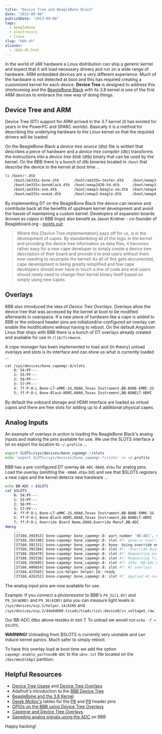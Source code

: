 ```yaml
---
title: "Device Tree and BeagleBone Black"
date: "2013-09-08"
publishDate: "2013-09-08"
tags:
  - beaglebone
  - electronics
  - linux
slug: "bbb-dt"
aliases:
  - /bbb-dt.html
---
```


In the world of x86 hardware a Linux distribution can ship a generic kernel and expect that it will load necessary drivers and run on a wide range of hardware. ARM embedded devices are a very different experience. Much of the hardware is not detected at boot and this has required creating a customized kernel for each device. **Device Tree** is designed to address this shortcoming and the [BeagleBone Black](http://www.circuidipity.com/getting-started-with-beaglebone-black.html) with its 3.8 kernel is one of the first ARM devices to embrace the new way of doing things.

## Device Tree and ARM

Device Tree (DT) support for ARM arrived in the 3.7 kernel (it has existed for years in the PowerPC and SPARC worlds). Basically it is a method for describing the underlying hardware to the Linux kernel so that the required drivers will be loaded.

On the BeagleBone Black a *device tree source* (dts) file is written that describes a piece of hardware and a *device tree compiler* (dtc) transforms the instructions into a *device tree blob* (dtb) binary that can be used by the kernel. On the BBB there is a bunch of dtb binaries located in `/boot` that describe the device to the kernel at boot time ...

```bash
ls /boot/*.dtb
    /boot/am335x-bone.dtb	    /boot/am335x-tester.dtb    /boot/omap3-evm.dtb	 /boot/omap4-panda.dtb
    /boot/am335x-boneblack.dtb  /boot/omap2420-h4.dtb      /boot/omap3-tobi.dtb	 /boot/omap4-sdp.dtb
    /boot/am335x-evm.dtb	    /boot/omap3-beagle-xm.dtb  /boot/omap4-panda-a4.dtb  /boot/omap4-var-som.dtb
    /boot/am335x-evmsk.dtb	    /boot/omap3-beagle.dtb     /boot/omap4-panda-es.dtb  /boot/omap5-evm.dtb
```

By implementing DT on the BeagleBone Black the device can receive and contribute back all the benefits of upstream kernel development and avoid the hassle of maintaining a custom kernel. Developers of expansion boards (known as *capes* in BBB lingo) also benefit as Jason Kridner - co-founder of Beagleboard.org - [points out](http://linuxgizmos.com/introducing-the-new-beaglebone-black-kernel/):

> Where this [Device Tree implementation] pays off for us, is in the development of capes. By standardizing all of the logic in the kernel and providing the device tree information as data files, it becomes rather easy for a new cape developer to simply create a device tree description of their board and provide it to end users without them ever needing to recompile the kernel! As all of this gets documented, cape development is being greatly simplified and few cape developers should ever have to touch a line of code and end-users should rarely need to change their kernel binary itself based on simply using new capes.

## Overlays

BBB also introduced the idea of *Device Tree Overlays*. Overlays allow the device tree that was accessed by the kernel at boot to be modified afterwards in userspace. If a new piece of hardware like a cape is added to BBB or the onboard header pins are initialized/re-configured an overlay can enable the modifications without having to reboot. On the default *Angstrom* Linux that ships with BBB there is a bunch of DT overlays already created and available for use in `/lib/firmware`.

A *cape manager* has been implemented to load and (in theory) unload overlays and *slots* is its interface and can show us what is currently loaded ...

```bash
cat /sys/devices/bone_capemgr.8/slots
    0: 54:PF--- 
    1: 55:PF--- 
    2: 56:PF--- 
    3: 57:PF--- 
    4: ff:P-O-L Bone-LT-eMMC-2G,00A0,Texas Instrument,BB-BONE-EMMC-2G
    5: ff:P-O-L Bone-Black-HDMI,00A0,Texas Instrument,BB-BONELT-HDMI
```

By default the onboard storage and HDMI interface are loaded as *virtual capes* and there are free slots for adding up to 4 additional physical capes.

## Analog Inputs

An example of overlays in action is loading the BeagleBone Black's analog inputs and making the pins available for use. We use the SLOTS interface a lot so export the location to `~/.profile` ...

```bash
export SLOTS=/sys/devices/bone_capemgr.*/slots
echo 'export SLOTS=/sys/devices/bone_capemgr.*/slots' >> ~/.profile
```

BBB has a pre-configured DT overlay `BB-ADC-00A0.dtbo` for analog pins. Load the overlay (omitting the `-00A0.dtbo` bit) and see that $SLOTS registers a new cape and the kernel detects new hardware ...

```bash
echo BB-ADC > $SLOTS
cat $SLOTS
    0: 54:PF--- 
    1: 55:PF--- 
    2: 56:PF--- 
    3: 57:PF--- 
    4: ff:P-O-L Bone-LT-eMMC-2G,00A0,Texas Instrument,BB-BONE-EMMC-2G
    5: ff:P-O-L Bone-Black-HDMI,00A0,Texas Instrument,BB-BONELT-HDMI
    7: ff:P-O-L Override Board Name,00A0,Override Manuf,BB-ADC
dmesg
    ...
    [37166.391913] bone-capemgr bone_capemgr.8: part_number 'BB-ADC', version 'N/A'
    [37166.392100] bone-capemgr bone_capemgr.8: slot #7: generic override
    [37166.392151] bone-capemgr bone_capemgr.8: bone: Using override eeprom data at slot 7
    [37166.392204] bone-capemgr bone_capemgr.8: slot #7: 'Override Board Name,00A0,Override Manuf,BB-ADC'
    [37166.392478] bone-capemgr bone_capemgr.8: slot #7: Requesting part number/version based 'BB-ADC-00A0.dtbo
    [37166.392536] bone-capemgr bone_capemgr.8: slot #7: Requesting firmware 'BB-ADC-00A0.dtbo' for board-name 'Override Board Name', version '00A0'
    [37166.392605] bone-capemgr bone_capemgr.8: slot #7: dtbo 'BB-ADC-00A0.dtbo' loaded; converting to live tree
    [37166.400854] bone-capemgr bone_capemgr.8: slot #7: #1 overlays
    [37166.423565] bone-iio-helper helper.14: ready
    [37166.426252] bone-capemgr bone_capemgr.8: slot #7: Applied #1 overlays.
```

The analog input pins are now available for use.

Example: If you connect a photoresistor to BBB's `P9_32(1.8V)` and `P9_34(AGND)` and `P9_36(AIN5)` pins you can measure light levels in `/sys/devices/ocp.2/helper.14/AIN5` and `/sys/devices/ocp.2/44e0d000.tscadc/tiadc/iio\:device0/in_voltage5_raw`. 

Our BB-ADC dtbo above resides in slot 7. To unload we would run `echo -7 > $SLOTS`.

**WARNING!** Unloading from $SLOTS is currently very unstable and can induce kernel panics. Much safer to simply reboot.

To have this overlay load at boot time we add the option `capemgr.enable_partno=BB-ADC` to the `uEnv.txt` file located on the `/dev/mmcblk0p1` partition.

## Helpful Resources

* [Device Tree Usage](http://devicetree.org/Device_Tree_Usage) and [Device Tree Overlays](https://lkml.org/lkml/2012/11/5/615)
* Adafruit's introduction to the [BBB Device Tree](http://learn.adafruit.com/introduction-to-the-beaglebone-black-device-tree?view=all)
* [BeagleBone and the 3.8 Kernel](http://elinux.org/BeagleBone_and_the_3.8_Kernel)
* [Derek Molloy's](http://derekmolloy.ie/tag/beaglebone-black/) tables for the [P8](https://github.com/derekmolloy/boneDeviceTree/blob/master/docs/BeagleboneBlackP8HeaderTable.pdf?raw=true) and [P9](https://github.com/derekmolloy/boneDeviceTree/blob/master/docs/BeagleboneBlackP8HeaderTable.pdf?raw=true) header pins
* [GPIOs on the BBB using Device Tree Overlays](http://derekmolloy.ie/gpios-on-the-beaglebone-black-using-device-tree-overlays/)
* [Capemgr and Device Tree Overlays](https://github.com/jadonk/validation-scripts/tree/master/test-capemgr)
* [Sampling analog signals using the ADC](http://beagleboard-gsoc13.blogspot.ca/2013/07/sampling-analogue-signals-using-adc-on.html) on BBB

Happy hacking!
